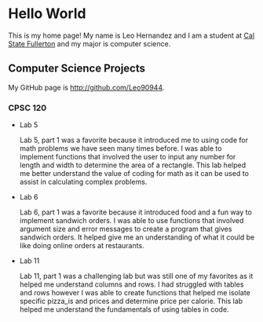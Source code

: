 # Hello World

This is my home page! My name is Leo Hernandez and I am a student at [Cal State Fullerton](http://www.fullerton.edu/) and my major is computer science.

## Computer Science Projects

My GitHub page is http://github.com/Leo90944.

### CPSC 120

* Lab 5

    Lab 5, part 1 was a favorite because it introduced me to using code for math problems we have seen many times before. I was able to implement functions that involved the user to input any number for length and width to determine the area of a rectangle. This lab helped me better understand the value of coding for math as it can be used to assist in calculating complex problems.

* Lab 6

    Lab 6, part 1 was a favorite because it introduced food and a fun way to implement sandwich orders. I was able to use functions that involved argument size and error messages to create a program that gives sandwich orders. It helped give me an understanding of what it  could be like doing online orders at restaurants.

* Lab 11

    Lab 11, part 1 was a challenging lab but was still one of my favorites as it helped me understand columns and rows. I had struggled with tables and rows however I was able to create functions that helped me isolate specific pizza_is and prices and determine price per calorie. This lab helped me understand the fundamentals of using tables in code.
